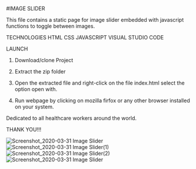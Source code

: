 #IMAGE SLIDER

This file contains a static page for image slider embedded with javascript functions to toggle between images.

TECHNOLOGIES 
HTML
CSS
JAVASCRIPT
VISUAL STUDIO CODE

LAUNCH
1. Download/clone Project

2. Extract the zip folder

3. Open the extracted file and right-click on the file index.html select the option open with. 

4. Run webpage by clicking on mozilla firfox or any other browser installed on your system.

Dedicated to all healthcare workers around the world.

THANK YOU!!!

![Screenshot_2020-03-31 Image Slider](https://user-images.githubusercontent.com/59982887/78049348-de398900-7372-11ea-98ce-2f5d26b84552.png)
![Screenshot_2020-03-31 Image Slider(1)](https://user-images.githubusercontent.com/59982887/78049440-fa3d2a80-7372-11ea-876e-2921f7232472.jpg)
![Screenshot_2020-03-31 Image Slider(2)](https://user-images.githubusercontent.com/59982887/78049449-fc06ee00-7372-11ea-85d8-c6564b18a96e.jpg)
![Screenshot_2020-03-31 Image Slider](https://user-images.githubusercontent.com/59982887/78049459-ff01de80-7372-11ea-8513-3419ed249cec.jpg)


